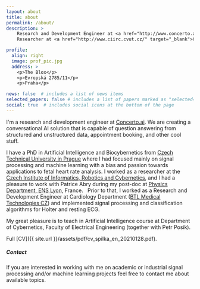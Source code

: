 ```yaml
---
layout: about
title: about
permalink: /about/
description: > 
    Research and Development Engineer at <a href="http://www.concerto.ai/" target="_blank">Concerto.ai</a> &bull;
    Researcher at <a href="http://www.ciirc.cvut.cz/" target="_blank">CIIRC CTU in Prague</a>

profile:
  align: right
  image: prof_pic.jpg
  address: >
    <p>The Blox</p>
    <p>Evropská 2785/11</p>
    <p>Praha</p>

news: false  # includes a list of news items
selected_papers: false # includes a list of papers marked as "selected={true}"
social: true  # includes social icons at the bottom of the page
---
```


I'm a research and development engineer at [Concerto.ai](http://www.concerto.ai/). 
We are creating a conversational AI solution that is capable of question answering from structured and unstructured data, appointment booking, and other cool stuff. 

I have a PhD in Artificial Intelligence and Biocybernetics from [Czech Technical University in Prague](https://www.cvut.cz/en) 
where I had focused mainly on signal processing and machine learning with a bias and passion towards applications to fetal heart rate analysis.
I worked as a researcher at the [Czech Institute of Informatics, Robotics and Cybernetics](http://www.ciirc.cvut.cz/), and I had a pleasure 
to work with Patrice Abry during my post-doc at [Physics Department, ENS Lyon](http://physique.ens-lyon.fr/departement-de-physique-223870.kjsp), France.  
Prior to that, I worked as a Research and Development Engineer at Cardiology Department ([BTL Medical Technologies CZ](https://www.btlnet.com/)) and implemented signal
processing and classification algorithms for Holter and resting ECG. 

My great pleasure is to teach in Artificial Intelligence course at Department of Cybernetics, Faculty of Electrical Engineering (together with Petr Posik).

Full [CV]({{ site.url }}/assets/pdf/cv_spilka_en_20210128.pdf).

##### Contact
If you are interested in working with me on academic or industrial signal processing and/or machine learning projects
feel free to contact me about available topics. 